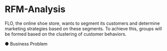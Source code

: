 # RFM-Analysis


FLO, the online shoe store, wants to segment its customers and determine marketing strategies based on these segments. To achieve this, groups will be formed based on the clustering of customer behaviors.

● Business Problem

